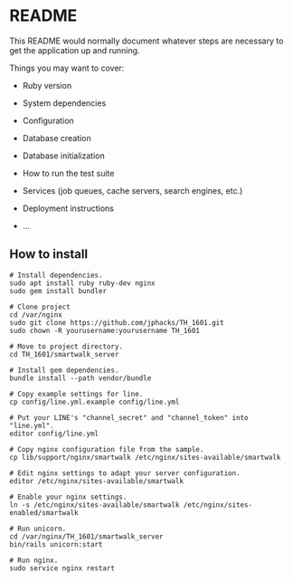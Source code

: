 # README

This README would normally document whatever steps are necessary to get the
application up and running.

Things you may want to cover:

* Ruby version

* System dependencies

* Configuration

* Database creation

* Database initialization

* How to run the test suite

* Services (job queues, cache servers, search engines, etc.)

* Deployment instructions

* ...

## How to install

```
# Install dependencies.
sudo apt install ruby ruby-dev nginx
sudo gem install bundler

# Clone project
cd /var/nginx
sudo git clone https://github.com/jphacks/TH_1601.git
sudo chown -R yourusername:yourusername TH_1601

# Move to project directory.
cd TH_1601/smartwalk_server

# Install gem dependencies.
bundle install --path vendor/bundle

# Copy example settings for line.
cp config/line.yml.example config/line.yml

# Put your LINE's "channel_secret" and "channel_token" into "line.yml".
editor config/line.yml

# Copy nginx configuration file from the sample.
cp lib/support/nginx/smartwalk /etc/nginx/sites-available/smartwalk

# Edit nginx settings to adapt your server configuration.
editor /etc/nginx/sites-available/smartwalk

# Enable your nginx settings.
ln -s /etc/nginx/sites-available/smartwalk /etc/nginx/sites-enabled/smartwalk

# Run unicorn.
cd /var/nginx/TH_1601/smartwalk_server
bin/rails unicorn:start

# Run nginx.
sudo service nginx restart
```
